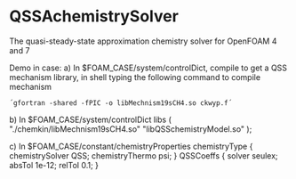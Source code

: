 # QSSAchemistrySolver
The quasi-steady-state approximation chemistry solver for OpenFOAM 4 and 7

Demo in case:
a) In $FOAM_CASE/system/controlDict, compile to get a QSS mechanism library,
   in shell typing the following command to compile mechanism

    ´gfortran -shared -fPIC -o libMechnism19sCH4.so ckwyp.f´

b) In $FOAM_CASE/system/controlDict
    libs
    (
        "./chemkin/libMechnism19sCH4.so"
        "libQSSchemistryModel.so"
    );

c) In $FOAM_CASE/constant/chemistryProperties
    chemistryType
    {
        chemistrySolver QSS;
        chemistryThermo psi;
    }
    QSSCoeffs
    {
        solver          seulex;
        absTol          1e-12;
        relTol          0.1;
    }

